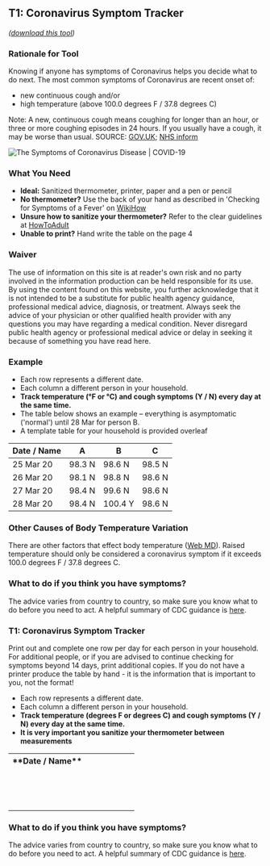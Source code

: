 ## T1: Coronavirus Symptom Tracker
*([download this tool](/T1-Coronavirus_Symptom_Tracker-v4.pdf))*

### Rationale for Tool

Knowing if anyone has symptoms of Coronavirus helps you decide what to do next.  The most common symptoms of Coronavirus are recent onset of:

- new continuous cough and/or
- high temperature (above 100.0 degrees F / 37.8 degrees C)

Note: A new, continuous cough means coughing for longer than an hour, or three or more coughing episodes in 24 hours. If you usually have a cough, it may be worse than usual.
SOURCE: [GOV.UK](https://www.gov.uk/government/publications/guidance-on-shielding-and-protecting-extremely-vulnerable-persons-from-covid-19/guidance-on-shielding-and-protecting-extremely-vulnerable-persons-from-covid-19); [NHS inform](https://www.nhsinform.scot/self-help-guides/self-help-guide-coronavirus-covid-19)

![The Symptoms of Coronavirus Disease | COVID-19](/symptoms.png)

### What You Need

* **Ideal:** Sanitized thermometer, printer, paper and a pen or pencil
* **No thermometer?** Use the back of your hand as described in 'Checking for Symptoms of a Fever' on [WikiHow](https://www.wikihow.com/Check-a-Fever-Without-a-Thermometer)
* **Unsure how to sanitize your thermometer?** Refer to the clear guidelines at [HowToAdult](https://howtoadult.com/way-clean-thermometer-40663.html)
* **Unable to print?** Hand write the table on the page 4

### Waiver

The use of information on this site is at reader's own risk and no party involved in the information production can be held responsible for its use. By using the content found on this website, you further acknowledge that it is not intended to be a substitute for public health agency guidance, professional medical advice, diagnosis, or treatment. Always seek the advice of your physician or other qualified health provider with any questions you may have regarding a medical condition. Never disregard public health agency or professional medical advice or delay in seeking it because of something you have read here.

### Example

- Each row represents a different date.
- Each column a different person in your household.
- **Track temperature (°F or °C) and cough symptoms (Y / N) every day at the same time.**
- The table below shows an example – everything is asymptomatic ('normal') until 28 Mar for person B.
- A template table for your household is provided overleaf

| **Date / Name** | **A** | **B** | **C** |
|-----|-----|-----|-----|
| 25 Mar 20 | 98.3 N | 98.6 N | 98.5 N |
| 26 Mar 20 | 98.1 N | 98.8 N | 98.6 N |
| 27 Mar 20 | 98.4 N | 99.6 N | 98.6 N |
| 28 Mar 20 | 98.4 N | 100.4 Y | 98.6 N |

### Other Causes of Body Temperature Variation

There are other factors that effect body temperature ([Web MD](https://www.webmd.com/first-aid/qa/what-can-make-my-body-temperature-change)). Raised temperature should only be considered a coronavirus symptom if it exceeds 100.0 degrees F / 37.8 degrees C.

### What to do if you think you have symptoms?

The advice varies from country to country, so make sure you know what to do before you need to act. A helpful summary of CDC guidance is [here](https://edition.cnn.com/2020/03/28/health/coronavirus-symptoms-list-what-to-do-wellness/index.html).

### T1: Coronavirus Symptom Tracker

Print out and complete one row per day for each person in your household. For additional people, or if you are advised to continue checking for symptoms beyond 14 days, print additional copies. If you do not have a printer produce the table by hand - it is the information that is important to you, not the format!

- Each row represents a different date.
- Each column a different person in your household.
- **Track temperature (degrees F or degrees C) and cough symptoms (Y / N) every day at the same time.**
- **It is very important you sanitize your thermometer between measurements**

<table style="width:100%;table-layout:fixed;">
    <tr>
        <th>**Date /  Name**</th>
        <th></th>
        <th></th>
        <th></th>
        <th></th>
        <th></th>
        <th></th>
    </tr>
    <tr>
        <td></td>
        <td></td>
        <td></td>
        <td></td>
        <td></td>
        <td></td>
        <td></td>
    </tr>
    <tr>
        <td></td>
        <td></td>
        <td></td>
        <td></td>
        <td></td>
        <td></td>
        <td></td>
    </tr>
    <tr>
        <td></td>
        <td></td>
        <td></td>
        <td></td>
        <td></td>
        <td></td>
        <td></td>
    </tr>
    <tr>
        <td></td>
        <td></td>
        <td></td>
        <td></td>
        <td></td>
        <td></td>
        <td></td>
    </tr>
    <tr>
        <td></td>
        <td></td>
        <td></td>
        <td></td>
        <td></td>
        <td></td>
        <td></td>
    </tr>
    <tr>
        <td></td>
        <td></td>
        <td></td>
        <td></td>
        <td></td>
        <td></td>
        <td></td>
    </tr>
    <tr>
        <td></td>
        <td></td>
        <td></td>
        <td></td>
        <td></td>
        <td></td>
        <td></td>
    </tr>
    <tr>
        <td></td>
        <td></td>
        <td></td>
        <td></td>
        <td></td>
        <td></td>
        <td></td>
    </tr>
    <tr>
        <td></td>
        <td></td>
        <td></td>
        <td></td>
        <td></td>
        <td></td>
        <td></td>
    </tr>
    <tr>
        <td></td>
        <td></td>
        <td></td>
        <td></td>
        <td></td>
        <td></td>
        <td></td>
    </tr>
    <tr>
        <td></td>
        <td></td>
        <td></td>
        <td></td>
        <td></td>
        <td></td>
        <td></td>
    </tr>
    <tr>
        <td></td>
        <td></td>
        <td></td>
        <td></td>
        <td></td>
        <td></td>
        <td></td>
    </tr>
    <tr>
        <td></td>
        <td></td>
        <td></td>
        <td></td>
        <td></td>
        <td></td>
        <td></td>
    </tr>
    <tr>
        <td></td>
        <td></td>
        <td></td>
        <td></td>
        <td></td>
        <td></td>
        <td></td>
    </tr>
</table>

### What to do if you think you have symptoms?

The advice varies from country to country, so make sure you know what to do before you need to act. A helpful summary of CDC guidance is [here](https://edition.cnn.com/2020/03/28/health/coronavirus-symptoms-list-what-to-do-wellness/index.html).
